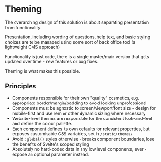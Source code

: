 # Theming

The overarching design of this solution is about separating presentation from functionality.  

Presentation, including wording of questions, help text, and basic styling choices are to be managed using some sort of back office tool (a lightweight CMS approach)  

Functionality is just code, there is a single master/main version that gets updated over time - new features or bug fixes.  

Theming is what makes this possible.

## Principles

- Components responsible for their own "quality" cosmetics, e.g. appropriate border/margin/padding to avoid looking unprofessional
- Components must be agnostic to screen/viewport/font size - design for mobile-first and use rem or other dynamic sizing where necessary
- Website-level themes are responsible for the consistent look-and-feel and define the colour pallette.
- Each component defines its own defaults for relevant properties, but exposes customisable CSS variables, set in `/static/themes/`
- Avoid `:global()` styles otherwise - breaks component boundaries, lose the benefits of Svelte's scoped styling
- Absolutely no hard-coded data in any low level components, ever - expose an optional parameter instead.

